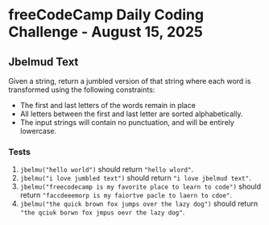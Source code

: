 # freeCodeCamp Daily Coding Challenge - August 15, 2025

## Jbelmud Text

Given a string, return a jumbled version of that string where each word is transformed using the following constraints:

* The first and last letters of the words remain in place
* All letters between the first and last letter are sorted alphabetically.
* The input strings will contain no punctuation, and will be entirely lowercase.

### Tests

1. `jbelmu("hello world")` should return `"hello wlord"`.
2. `jbelmu("i love jumbled text")` should return `"i love jbelmud text"`.
3. `jbelmu("freecodecamp is my favorite place to learn to code")` should return `"faccdeeemorp is my faiortve pacle to laern to cdoe"`.
4. `jbelmu("the quick brown fox jumps over the lazy dog")` should return `"the qciuk borwn fox jmpus oevr the lazy dog"`.